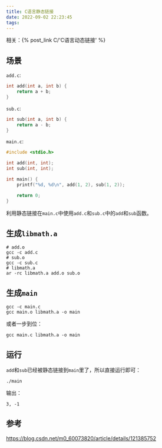 ```yaml
---
title: C语言静态链接
date: 2022-09-02 22:23:45
tags:
---
```


相关：{% post_link C/'C语言动态链接' %}

## 场景

`add.c`:

```c
int add(int a, int b) {
    return a + b;
}
```

`sub.c`:

```c
int sub(int a, int b) {
    return a - b;
}
```

`main.c`:

```c
#include <stdio.h>

int add(int, int);
int sub(int, int);

int main() {
    printf("%d, %d\n", add(1, 2), sub(1, 2));

    return 0;
}
```

利用静态链接在`main.c`中使用`add.c`和`sub.c`中的`add`和`sub`函数。

## 生成`libmath.a`

```shell
# add.o
gcc -c add.c
# sub.o
gcc -c sub.c
# libmath.a
ar -rc libmath.a add.o sub.o
```

## 生成`main`

```shell
gcc -c main.c
gcc main.o libmath.a -o main
```

或者一步到位：

```shell
gcc main.c libmath.a -o main
```

## 运行

`add`和`sub`已经被静态链接到`main`里了，所以直接运行即可：

```shell
./main
```

输出：

```text
3, -1
```

## 参考

<https://blog.csdn.net/m0_60073820/article/details/121385752>
